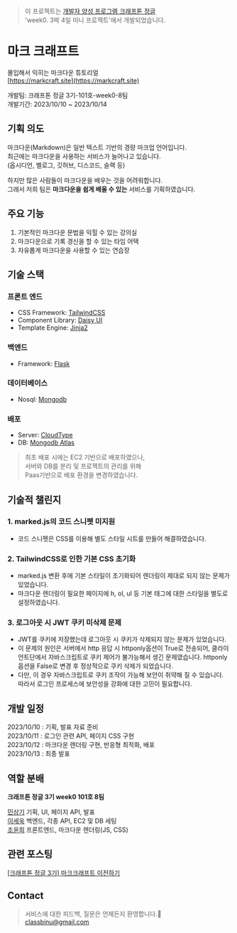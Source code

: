 > 이 프로젝트는 [개발자 양성 프로그램 크래프톤 정글](https://jungle.krafton.com/)  
'week0. 3박 4일 미니 프로젝트'에서 개발되었습니다.

# 마크 크래프트
몰입해서 익히는 마크다운 튜토리얼  
[https://markcraft.site](https://markcraft.site)

개발팀: 크래프톤 정글 3기-101호-week0-8팀  
개발기간: 2023/10/10 ~ 2023/10/14

## 기획 의도
마크다운(Markdown)은 일반 텍스트 기반의 경량 마크업 언어입니다.  
최근에는 마크다운을 사용하는 서비스가 늘어나고 있습니다.  
(옵시디언, 벨로그, 깃허브, 디스코드, 슬랙 등)  
  
하지만 많은 사람들이 마크다운을 배우는 것을 어려워합니다.  
그래서 저희 팀은 **마크다운을 쉽게 배울 수 있는** 서비스를 기획하였습니다.

## 주요 기능
1. 기본적인 마크다운 문법을 익힐 수 있는 강의실
2. 마크다운으로 기록 경신을 할 수 있는 타임 어택
3. 자유롭게 마크다운을 사용할 수 있는 연습장

## 기술 스택
### 프론트 엔드
- CSS Framework: [TailwindCSS](https://tailwindcss.com/)
- Component Library: [Daisy UI](https://daisyui.com/)
- Template Engine: [Jinja2](https://jinja.palletsprojects.com/en/3.1.x/)

### 백엔드
- Framework: [Flask](https://flask-docs-kr.readthedocs.io/ko/latest/index.html)

### 데이터베이스
- Nosql: [Mongodb](https://www.mongodb.com/ko-kr)

### 배포
- Server: [CloudType](https://cloudtype.io/)
- DB: [Mongodb Atlas](https://www.mongodb.com/ko-kr/cloud/atlas/lp/try4)

> 최초 배포 시에는 EC2 기반으로 배포하였으나,  
서버와 DB를 분리 및 프로젝트의 관리를 위해  
Paas기반으로 배포 환경을 변경하였습니다.

## 기술적 챌린지
### 1. marked.js의 코드 스니펫 미지원
- 코드 스니펫은 CSS를 이용해 별도 스타일 시트를 만들어 해결하였습니다.

### 2. TailwindCSS로 인한 기본 CSS 초기화
- marked.js 변환 후에 기본 스타일이 초기화되어 렌더링이 제대로 되지 않는 문제가 있었습니다.
- 마크다운 렌더링이 필요한 페이지에 h, ol, ul 등 기본 태그에 대한 스타일을 별도로 설정하였습니다.

### 3. 로그아웃 시 JWT 쿠키 미삭제 문제
- JWT를 쿠키에 저장했는데 로그아웃 시 쿠키가 삭제되지 않는 문제가 있었습니다.
- 이 문제의 원인은 서버에서 http 응답 시 httponly옵션이 True로 전송되어, 클라이언트단에서 자바스크립트로 쿠키 제어가 불가능해서 생긴 문제였습니다. httponly옵션을 False로 변경 후 정상적으로 쿠키 삭제가 되었습니다.
- 다만, 이 경우 자바스크립트로 쿠키 조작이 가능해 보안이 취약해 질 수 있습니다. 따라서 로그인 프로세스에 보안성을 강화에 대한 고민이 필요합니다.

## 개발 일정
2023/10/10 : 기획, 발표 자료 준비  
2023/10/11 : 로그인 관련 API, 페이지 CSS 구현  
2023/10/12 : 마크다운 렌더링 구현, 반응형 최적화, 배포  
2023/10/13 : 최종 발표

## 역할 분배
**크래프톤 정글 3기 week0 101호 8팀**

[민상기](https://github.com/classbinu) 기획, UI, 페이지 API, 발표  
[이세욱](https://github.com/o-ogie) 백엔드, 각종 API, EC2 및 DB 세팅  
[조윤희](https://github.com/y0c0y) 프론트엔드, 마크다운 렌더링(JS, CSS)

## 관련 포스팅
[[크래프톤 정글 3기] 마크크래프트 이전하기](https://velog.io/@classbinu/%ED%81%AC%EB%9E%98%ED%94%84%ED%86%A4-%EC%A0%95%EA%B8%80-3%EA%B8%B0-%EB%A7%88%ED%81%AC%ED%81%AC%EB%9E%98%ED%94%84%ED%8A%B8-%EC%9D%B4%EC%A0%84%ED%95%98%EA%B8%B0)

## Contact
> 서비스에 대한 피드백, 질문은 언제든지 환영합니다.🥳  
classbinu@gmail.com